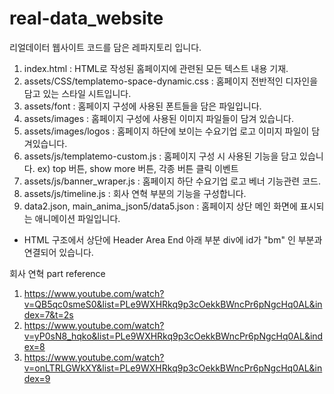# real-data_website

리얼데이터 웹사이트 코드를 담은 레파지토리 입니다.

1. index.html : HTML로 작성된 홈페이지에 관련된 모든 텍스트 내용 기재.
2. assets/CSS/templatemo-space-dynamic.css : 홈페이지 전반적인 디자인을 담고 있는 스타일 시트입니다.
3. assets/font : 홈페이지 구성에 사용된 폰트들을 담은 파일입니다.
4. assets/images : 홈페이지 구성에 사용된 이미지 파일들이 담겨 있습니다.
5. assets/images/logos : 홈페이지 하단에 보이는 수요기업 로고 이미지 파일이 담겨있습니다.
6. assets/js/templatemo-custom.js : 홈페이지 구성 시 사용된 기능을 담고 있습니다.
 ex) top 버튼, show more 버튼, 각종 버튼 클릭 이벤트
7. assets/js/banner_wraper.js : 홈페이지 하단 수요기업 로고 베너 기능관련 코드.
8. assets/js/timeline.js : 회사 연혁 부분의 기능을 구성합니다.
9. data2.json, main_anima_json5/data5.json : 홈페이지 상단 메인 화면에 표시되는 애니메이션 파일입니다.
  - HTML 구조에서 상단에 Header Area End 아래 부분 div에 id가 "bm" 인 부분과 연결되어 있습니다. 
  
  
  
회사 연혁 part reference
1. https://www.youtube.com/watch?v=QB5qc0smeS0&list=PLe9WXHRkq9p3cOekkBWncPr6pNgcHq0AL&index=7&t=2s
2. https://www.youtube.com/watch?v=yP0sN8_hqko&list=PLe9WXHRkq9p3cOekkBWncPr6pNgcHq0AL&index=8
3. https://www.youtube.com/watch?v=onLTRLGWkXY&list=PLe9WXHRkq9p3cOekkBWncPr6pNgcHq0AL&index=9
